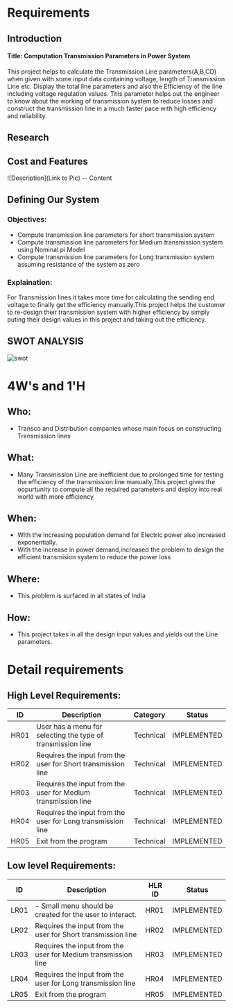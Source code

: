 # Requirements
## Introduction
#### Title: Computation Transmission Parameters in Power System
This project helps to calculate the Transmission Line parameters(A,B,CD) when given with some input data containing voltage, length of Transmission Line etc. Display the total line parameters and also the Efficiency of the line including voltage regulation values. This parameter helps out the engineer to know about the working of transmission system to reduce losses and construct the transmission line in a much faster pace with high efficiency and reliability.

## Research

## Cost and Features
![Description](Link to Pic)
-- Content 
## Defining Our System
  ### Objectives:
  - Compute transmission line parameters for short transmission system
  - Compute transmission line parameters for Medium transmission system using Nominal pi Model
  - Compute transmission line parameters for Long transmission system assuming resistance of the system as zero
  ### Explaination:
   For Transmission lines it takes more time for calculating the sending end voltage to finally get the efficiency manually.This project helps the customer to re-design their transmission system with higher efficiency by simply puting their design values in this project and taking out the efficiency.
## SWOT ANALYSIS
  ![swot](https://user-images.githubusercontent.com/36735523/114818941-3f939500-9dda-11eb-8742-94560f170af5.png)


# 4W&#39;s and 1&#39;H

## Who:
- Transco and Distribution companies whose main focus on constructing Transmission lines

## What:
- Many Transmission Line are inefficient due to prolonged time for testing the efficiency of the transmission line manually.This project gives the oopurtunity to compute all the required parameters and deploy into real world with more efficiency

## When:
- With the increasing population demand for Electric power also increased exponentially.
- With the increase in power demand,increased the problem to design the efficient transmision system to reduce the power loss

## Where:
- This problem is surfaced in all states of India

## How:
- This project takes in all the design input values and yields out the Line parameters.

# Detail requirements
## High Level Requirements:
| ID | Description | Category | Status
| ------ | ------ | ------ | ------|
| HR01 | User has a menu for selecting the type of transmission line     |  Technical  |  IMPLEMENTED   |
| HR02 | Requires the input from the user for Short transmission line | Technical | IMPLEMENTED  |
| HR03 | Requires the input from the user for Medium transmission line | Technical | IMPLEMENTED  |
| HR04 | Requires the input from the user for Long transmission line | Technical | IMPLEMENTED  | 
| HR05 | Exit from the program | Technical | IMPLEMENTED  |


##  Low level Requirements:
| ID | Description | HLR ID | Status
| ------ | ------ | ------ | ------|
| LR01 | - Small menu should be created for the user to interact.     |  HR01  |  IMPLEMENTED   |
| LR02 | Requires the input from the user for Short transmission line | HR02 | IMPLEMENTED  |
| LR03 | Requires the input from the user for Medium transmission line | HR03 | IMPLEMENTED  |
| LR04 | Requires the input from the user for Long transmission line | HR04 | IMPLEMENTED  | 
| LR05 | Exit from the program | HR05 | IMPLEMENTED  |
